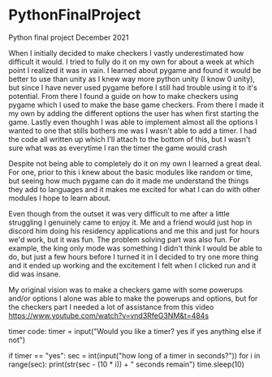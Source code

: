 # PythonFinalProject
Python final project December 2021

When I initially decided to make checkers I vastly underestimated how difficult it would. I tried to fully do it on my own for about a week at which point I realized it was in vain. I learned about pygame and found it would be better to use than unity as I knew way more python unity (I know 0 unity), but since I have never used pygame before I still had trouble using it to it's potential. From there I found a guide on how to make checkers using pygame which I used to make the base game checkers. From there I made it my own by adding the different options the user has when first starting the game. Lastly even thoughh I was able to implement almost all the options I wanted to one that stills bothers me was I wasn't able to add a timer. I had the code all written up which I'll attach to the bottom of this, but I wasn't sure what was as everytime I ran the timer the game would crash

Despite not being able to completely do it on my own I learned a great deal. For one, prior to this i knew about the basic modules like random or time, but seeing how much pygame can do it made me understand the things they add to languages and it makes me excited for what I can do with other modules I hope to learn about. 

Even though from the outset it was very difficult to me after a little struggling I genuinely came to enjoy it. Me and a friend would just hop in discord him doing his residency applications and me this and just for hours we'd work, but it was fun. The problem solving part was also fun. For example, the king only mode was something I didn't think I would be able to do, but just a few hours before I turned it in I decided to try one more thing and it ended up working and the excitement I felt when I clicked run and it did was insane.

My original vision was to make a checkers game with some powerups and/or options I alone was able to make the powerups and options, but for the checkers part I needed a lot of assistance from this video https://www.youtube.com/watch?v=vnd3RfeG3NM&t=484s 

timer code:
timer = input("Would you like a timer? yes if yes anything else if not")

if timer == "yes":
   sec = int(input("how long of a timer in seconds?"))
   for i in range(sec):
       print(str(sec - (10 * i)) + " seconds remain")
       time.sleep(10)
